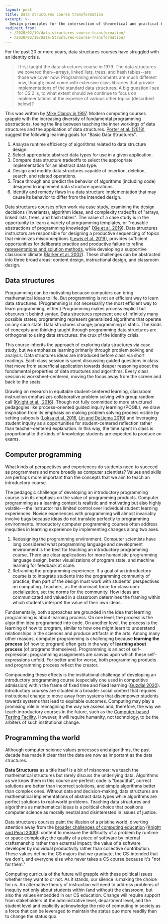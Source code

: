 ```yaml
---
layout: post
title: Data structures course transformation
excerpt: >-
  Design principles for the intersection of theoretical and practical CS.
redirect_from:
  - /2020/02/19/data-structures-course-transformation/
  - /2020/02/19/Data-Structures-Course-Transformation/
---
```


For the past 20 or more years, data structures courses have struggled with an identity crisis.

> I first taught the data structures course in 1979. The data structures we covered then--arrays, linked lists, trees, and hash tables--are those we cover now. Programming environments are much different now, though; most come with extensive class libraries that provide implementations of the standard data structures. A big question I see for CS 2 is, to what extent should we continue to focus on implementations at the expense of various other topics (described below)?

This was written by [Mike Clancy in 1997](https://users.cs.duke.edu/~ola/woduds/clancy.html). Modern computing courses grapple with the increasing diversity of fundamental programming abstractions, toeing the line between teaching the inner workings of data structures and the application of data structures. [Porter et al. (2018)](https://doi.org/10.1145/3159450.3159457) suggest the following learning goals for "Basic Data Structures".

1. Analyze runtime efficiency of algorithms related to data structure design.
1. Select appropriate abstract data types for use in a given application.
1. Compare data structure tradeoffs to select the appropriate implementation for an abstract data type.
1. Design and modify data structures capable of insertion, deletion, search, and related operations.
1. Trace through and predict the behavior of algorithms (including code) designed to implement data structure operations.
1. Identify and remedy flaws in a data structure implementation that may cause its behavior to differ from the intended design.

Data structures courses often work via case study, examining the design decisions (invariants), algorithm ideas, and complexity tradeoffs of "arrays, linked lists, trees, and hash tables". The value of a case study is in the opportunity to learn a variety of programming templates, or "reusable abstractions of programming knowledge" ([Xie et al. 2019](https://doi.org/10.1080/08993408.2019.1565235)). Data structures instructors are responsible for designing a productive sequencing of topics that minimizes misconceptions ([Lewis et al. 2019](https://doi.org/10.1017/9781108654555.028)), provides sufficient opportunities for deliberate practice and productive failure to refine [representations and solution methods](https://www.manukapur.com/productive-failure/), while developing a supportive classroom climate ([Barker et al. 2002](https://doi.org/10.1145/563340.563354)). These challenges can be abstracted into three broad areas: content design, instructional design, and classroom design.

## Data structures

Programming can be motivating because computers can bring mathematical ideas to life. But programming is not an efficient way to learn data structures. (Programming is not necessarily the most efficient way to learn programming, either.) Programming makes process explicit but obscures it behind syntax. Data structures represent one of infinitely many possible states; programming represent generalized algorithms that operate on any such state. Data structures change; programming is static. The kinds of concepts and thinking taught through programming data structures are orthogonal to using data structures: the crux of the identity crisis.

This course inherits the approach of exploring data structures via case study, but we emphasize learning primarily through problem solving and analysis. Data structures ideas are introduced before class via short readings. Each class session is spent discussing guided questions in class that move from superficial application towards deeper reasoning about the fundamental properties of data structures and algorithms. Every class session is worksheet-centered, moving the focus away from the screen and back to the seats.

Drawing on research in equitable student-centered learning, classroom instruction emphasizes collaborative problem solving with group random call ([Knight et al., 2016](https://doi.org/10.1187/cbe.16-02-0109)). Though not fully committed to more structured pedagogies like process-oriented guided inquiry learning (POGIL), we draw inspiration from its emphasis on making problem solving process visible by setting subgoals ([Loksa et al. 2016](https://doi.org/10.1145/2858036.2858252), [Lin and DeLiema 2019](https://doi.org/10.1145/3287324.3293712)) and leveraging student inquiry as a opportunities for student-centered reflection rather than teacher-centered explanation. In this way, the time spent in class is proportional to the kinds of knowledge students are expected to produce on exams.

## Computer programming

What kinds of perspectives and experiences do students need to succeed as programmers and more broadly as computer scientists? Values and skills are perhaps more important than the concepts that we aim to teach an introductory course.

The pedagogic challenge of developing an introductory programming course is in its emphasis on the value of programming products. Computer programming as a learning context is realistic and motivating but also highly volatile---the instructor has limited control over individual student learning experiences. Novice experiences with programming will almost invariably involve bugs because ideas do not translate perfectly to programming environments. Introductory computer programming courses often address inequities in learning experience by implementing changes along two axes.

1. Redesigning the programming environment. Computer scientists have long considered what programming language and development environment is the best for teaching an introductory programming course. There are clear applications for more humanistic programming language design, better visualizations of program state, and machine learning for feedback at scale.
2. Reframing the programming experience. If a goal of an introductory course is to integrate students into the programming community of practice, then part of the design must work with students' perspectives on computing. Teachers, as the dominant force for classroom socialization, set the norms for the community. How ideas are communicated and valued in a classroom determines the framing within which students interpret the value of their own ideas.

Fundamentally, both approaches are grounded in the idea that learning programming is about learning process. On one level, the process is the algorithm idea programmed into code. On another level, the process is the learning of how to program, similar to how one might learn to understand relationships in the sciences and produce artifacts in the arts. Among many other reasons, computer programming is challenging because **learning the process** (of how to program) often gets in the way of **learning about process** (of programs themselves). Programming is an act of self-expression; programming assignments are canvas upon which these self-expressions unfold. For better and for worse, both programming products and programming process reflect the creator.

Compounding these effects is the institutional challenge of developing an introductory programming course (especially one used in competitive admission) within the frame of fixed time and fixed learning ([Guzdial 2020](https://computinged.wordpress.com/2020/01/27/thorndike-won-dewey-lost-the-most-important-thing-to-know-about-the-us-education-system/)). Introductory courses are situated in a broader social context that requires institutional change to move away from systems that disempower students towards systems that lead to equitable outcomes. Computing may play a promising role in reimagining the way we assess and, therefore, the way we teach introductory courses in the future, such as the [Computer-based Testing Facility](http://zilles.cs.illinois.edu/cbtf.html). However, it will require humanity, not technology, to be the arbiters of such institutional change.

## Programming the world

Although computer science values processes and algorithms, the past decade has made it clear that the data are now as important as the data structures.

**Data Structures** as a title itself is a bit of misnomer: we teach the mathematical structures but rarely discuss the underlying data. Algorithms as we know them in this course are perfect: code is "beautiful", correct solutions are better than incorrect solutions, and simple algorithms better than complex ones. Without data and decision-making, data structures are mathematical implementations of abstract data types while algorithms are perfect solutions to real-world problems. Teaching data structures and algorithms as mathematical ideas is a political choice that positions computer science as morally neutral and disinterested in issues of justice.

Data structures courses paint the illusion of a pristine world, diverting attention away from the [broader challenges of computing education](https://medium.com/bits-and-behavior/21st-grand-challenges-for-computing-education-f5e937d57155) ([Knight and Pearl 2000](https://doi.org/10.1023/A:1005177227794)): content to measure the difficulty of a problem by runtime or space complexity; the quality of a piece of software by internal craftsmanship rather than external impact; the value of a software developer by individual productivity rather than collective contribution. These values define the CS majors that we graduate, the CS-intended that we don't, and everyone else who never takes a CS course because it's "not for them."

Computing curricula of the future will grapple with these political issues whether they want to or not. As it stands, our silence is making the choice for us. An alternative theory of instruction will need to address problems of inequity not only about students within (and without) the classroom, but also the values embedded in our CS education. Change will require support from stakeholders at the administrative level, department level, and the student level and explicitly acknowledge the role of computing in society as a force that can be leveraged to maintain the status quo more readily than to change the status quo.
